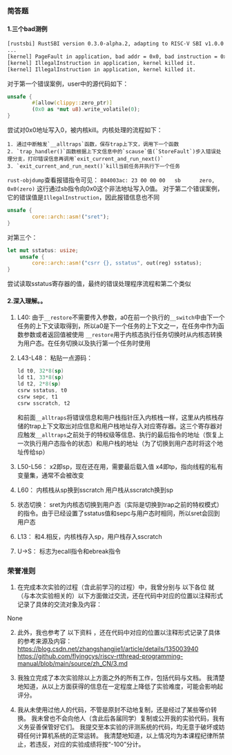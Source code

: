### 简答题
#### 1.三个bad测例
```bash
[rustsbi] RustSBI version 0.3.0-alpha.2, adapting to RISC-V SBI v1.0.0
...
[kernel] PageFault in application, bad addr = 0x0, bad instruction = 0x804003ac, kernel killed it.
[kernel] IllegalInstruction in application, kernel killed it.
[kernel] IllegalInstruction in application, kernel killed it.
```
对于第一个错误案例，user中的源代码如下：
```rust
unsafe {
        #[allow(clippy::zero_ptr)]
        (0x0 as *mut u8).write_volatile(0);
}
```
尝试对0x0地址写入0，被内核kill。内核处理的流程如下：

    1. 通过中断触发`__alltraps`函数，保存trap上下文，调用下一个函数
    2. `trap_handler()`函数根据上下文信息中的`scause`值(`StoreFault`)步入错误处理分支，打印错误信息再调用`exit_current_and_run_next()`
    3. `exit_current_and_run_next()`kill当前任务并执行下一个任务

`rust-objdump`查看报错指令可见：
`804003ac: 23 00 00 00   sb      zero, 0x0(zero)`
这行通过sb指令向0x0这个非法地址写入0值。
对于第二个错误案例，它的错误值是`IllegalInstruction`，因此报错信息也不同
```rust
unsafe {
        core::arch::asm!("sret");
}
```
对第三个：
```rust
let mut sstatus: usize;
    unsafe {
        core::arch::asm!("csrr {}, sstatus", out(reg) sstatus);
}
```
尝试读取sstatus寄存器的值，最终的错误处理程序流程和第二个类似
#### 2.深入理解。。
1. L40:
    由于`__restore`不需要传入参数，a0在前一个执行的`__switch`中由下一个任务的上下文读取得到，所以a0是下一个任务的上下文之一，在任务中作为函数参数或者返回值被使用
    `__restore`用于内核态执行任务切换时从内核态转换为用户态。在任务切换以及执行第一个任务时使用

2. L43-L48：
    粘贴一点源码：
    ```asm
    ld t0, 32*8(sp)
    ld t1, 33*8(sp)
    ld t2, 2*8(sp)
    csrw sstatus, t0
    csrw sepc, t1
    csrw sscratch, t2
    ```
    和前面`__alltraps`将错误信息和用户栈指针压入内核栈一样，这里从内核栈存储的trap上下文取出对应信息和用户栈地址存入对应寄存器。这三个寄存器对应触发`__alltraps`之前处于的特权级等信息、执行的最后指令的地址（恢复上一次执行用户态指令的状态）和用户栈的地址（为了切换到用户态时将这个地址传给sp）

3. L50-L56：
    x2即sp，现在还在用，需要最后载入值
    x4即tp，指向线程的私有变量集，通常不会被改变

4. L60：
    内核栈从sp换到sscratch
    用户栈从sscratch换到sp

5. 状态切换：
    sret为内核态切换到用户态（实际是切换到trap之前的特权模式）的指令。由于已经设置了sstatus值和sepc与用户态时相同，所以sret会回到用户态

6. L13：
    和4.相反，内核栈存入sp，用户栈存入sscratch

7. U->S：
    标志为ecall指令和ebreak指令

### 荣誉准则

1. 在完成本次实验的过程（含此前学习的过程）中，我曾分别与 以下各位 就（与本次实验相关的）以下方面做过交流，还在代码中对应的位置以注释形式记录了具体的交流对象及内容：

None

2. 此外，我也参考了 以下资料 ，还在代码中对应的位置以注释形式记录了具体的参考来源及内容：
https://blog.csdn.net/zhangshangjie1/article/details/135003940
https://github.com/flyingcys/riscv-rtthread-programming-manual/blob/main/source/zh_CN/3.md

3. 我独立完成了本次实验除以上方面之外的所有工作，包括代码与文档。 我清楚地知道，从以上方面获得的信息在一定程度上降低了实验难度，可能会影响起评分。

4. 我从未使用过他人的代码，不管是原封不动地复制，还是经过了某些等价转换。 我未曾也不会向他人（含此后各届同学）复制或公开我的实验代码，我有义务妥善保管好它们。 我提交至本实验的评测系统的代码，均无意于破坏或妨碍任何计算机系统的正常运转。 我清楚地知道，以上情况均为本课程纪律所禁止，若违反，对应的实验成绩将按“-100”分计。

